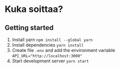 # Kuka soittaa?

## Getting started

1. Install yarn `npm install --global yarn`
2. Install dependencies `yarn install`
3. Create file `.env` and add the environment variable `API_URL="http://localhost:3000"`
4. Start development server `yarn start`
